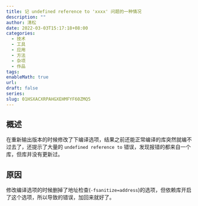 ```yaml
---
title: 记 undefined reference to 'xxxx' 问题的一种情况
description: ""
author: 清松
date: 2022-03-03T15:17:18+08:00
categories:
  - 技术
  - 工具
  - 应用
  - 方法
  - 杂项
  - 作品
tags: 
enableMath: true
url: 
draft: false
series: 
slug: 01HSXACXRPAHGXEHMFYF60ZMQ5
---
```

## 概述
在重新输出版本的时候修改了下编译选项，结果之前还能正常编译的库突然就编不过去了，还提示了大量的 `undefined reference to` 错误，发现报错的都来自一个库，但库并没有更新过。

## 原因
修改编译选项的时候删掉了地址检查(`-fsanitize=address`)的选项，但依赖库开启了这个选项，所以导致的错误，加回来就好了。


